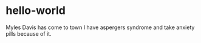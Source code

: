 # hello-world
Myles Davis has come to town
I have aspergers syndrome and take anxiety pills because of it.
